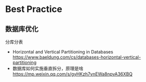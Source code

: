 # Best Practice

## 数据库优化
分库分表
- Horizontal and Vertical Partitioning in Databases https://www.baeldung.com/cs/databases-horizontal-vertical-partitioning
- 数据库如何实施垂直拆分，原理是啥 https://mp.weixin.qq.com/s/gyHKzh7vnEWa8npvA36XBQ
